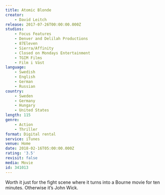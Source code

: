 ```yaml
---
title: Atomic Blonde
creator:
    - David Leitch
release: 2017-07-26T00:00:00.000Z
studios:
    - Focus Features
    - Denver and Delilah Productions
    - 87Eleven
    - Sierra/Affinity
    - Closed on Mondays Entertainment
    - TGIM Films
    - Film i Väst
language:
    - Swedish
    - English
    - German
    - Russian
country:
    - Sweden
    - Germany
    - Hungary
    - United States
length: 115
genre:
    - Action
    - Thriller
format: Digital rental
service: iTunes
venue: Home
date: 2018-02-16T05:00:00.000Z
rating: '3.5'
revisit: false
media: Movie
id: 341013
---
```


Worth it just for the fight scene where it turns into a Bourne movie for ten minutes. Otherwise it’s John Wick.
